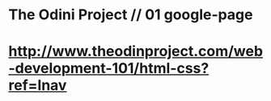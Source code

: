 # The Odini Project // 01 google-page 
# http://www.theodinproject.com/web-development-101/html-css?ref=lnav